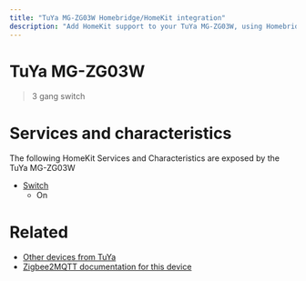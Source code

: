 ```yaml
---
title: "TuYa MG-ZG03W Homebridge/HomeKit integration"
description: "Add HomeKit support to your TuYa MG-ZG03W, using Homebridge, Zigbee2MQTT and homebridge-z2m."
---
```

<!---
This file has been GENERATED using src/docgen/docgen.ts
DO NOT EDIT THIS FILE MANUALLY!
-->
# TuYa MG-ZG03W
> 3 gang switch


# Services and characteristics
The following HomeKit Services and Characteristics are exposed by
the TuYa MG-ZG03W

* [Switch](../../switch.md)
  * On


# Related
* [Other devices from TuYa](../index.md#tuya)
* [Zigbee2MQTT documentation for this device](https://www.zigbee2mqtt.io/devices/MG-ZG03W.html)